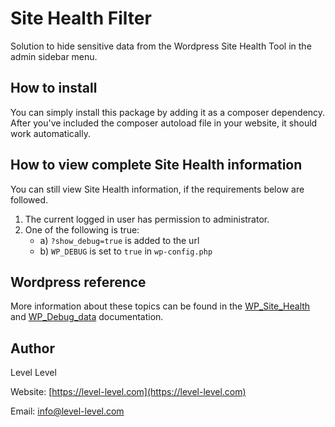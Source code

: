 # Site Health Filter <IN DEVELOPMENT>

Solution to hide sensitive data from the Wordpress Site Health Tool in the admin sidebar menu.

## How to install

You can simply install this package by adding it as a composer dependency.
After you've included the composer autoload file in your website, it should work automatically.

## How to view complete Site Health information

You can still view Site Health information, if the requirements below are followed.

1.	The current logged in user has permission to administrator.
2.	One of the following is true:
	* a) `?show_debug=true` is added to the url
	* b) `WP_DEBUG` is set to `true` in `wp-config.php`

## Wordpress reference

More information about these topics can be found in the [WP_Site_Health](https://developer.wordpress.org/reference/classes/wp_site_health/) and [WP_Debug_data](https://developer.wordpress.org/reference/classes/wp_debug_data/) documentation.

## Author

Level Level

Website: [https://level-level.com](https://level-level.com)

Email: [info@level-level.com](mailto:info@level-level.com)
